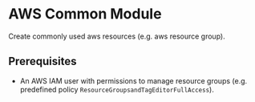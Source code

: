 # AWS Common Module

Create commonly used aws resources (e.g. aws resource group).

## Prerequisites

- An AWS IAM user with permissions to manage resource groups
  (e.g. predefined policy `ResourceGroupsandTagEditorFullAccess`).
